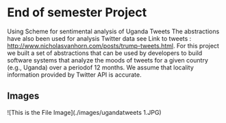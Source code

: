 # End of semester Project
Using Scheme for sentimental analysis of Uganda Tweets The abstractions have also been used for analysis Twitter data see 
Link to tweets :  http://www.nicholasvanhorn.com/posts/trump-tweets.html. For this project we built a set of abstractions that can be used by developers to build software systems that analyze the moods of tweets for a given country (e.g., Uganda) over a periodof 12 months. We assume that locality information provided by Twitter API is accurate.
## Images
![This is the File Image](./images/ugandatweets 1.JPG)
